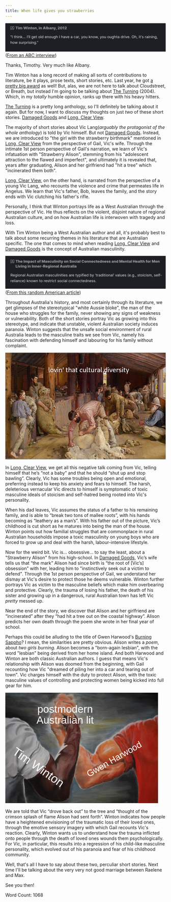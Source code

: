 ```yaml
---
title: When life gives you strawberries
---
```

![](../timwintonquote1.png)
([From an ABC interview](https://www.youtube.com/watch?v=DbVQT4ouwzc))

Thanks, Timothy. Very much like Albany.

Tim Winton has a long record of making all sorts of contributions to literature, be it plays, prose texts, short stories, etc. Last year, he got [a pretty big award](https://www.gg.gov.au/sites/default/files/2023-07/KB23%20-%20Honours%20List%20-%20Order%20of%20Australia%20%28General%20and%20Military%20Divisions%29%20Inc%20CHEYNE%20%282%29.pdf) as well! But, alas, we are not here to talk about Cloudstreet, or Breath, but instead I'm going to be talking about <u>The Turning</u> (2004). Which, in my *totally* humble opinion, ranks up there with his heavy hitters. 

<u>The Turning</u> is a pretty long anthology, so I'll definitely be talking about it again. But for now, I want to discuss my thoughts on just *two* of these short stories. <u>Damaged Goods</u> and <u>Long, Clear View</u>.

The majority of short stories about Vic Lang(*arguably the protagonist of the whole anthology*) is told by Vic himself. But not <u>Damaged Goods</u>. Instead, we are introduced to "the girl with the strawberry birthmark" mentioned in <u>Long, Clear View</u> from the perspective of Gail, Vic's wife. Through the intimate 1st person perspective of Gail's narration, we learn of Vic's infatuation with "Strawberry Alison", stemming from his "adolescent attraction to the flawed and imperfect", and ultimately it is revealed that, years after graduating, Alison and her girlfriend had "hit a tree" which "incinerated them both".

<u>Long, Clear View</u>, on the other hand, is narrated from the perspective of a young Vic Lang, who recounts the violence and crime that permeates life in Angelus. We learn that Vic's father, Bob, leaves the family, and the story ends with Vic clutching his father's rifle.

Personally, I think that Winton portrays life as a West Australian through the perspective of Vic. He thus reflects on the violent, disjoint nature of regional Australian culture, and on how Australian life is interwoven with tragedy and loss.

With Tim Winton being a West Australian author and all, it's probably best to talk about some recurring themes in his literature that are Australian specific. The one that comes to mind when reading <u>Long, Clear View</u> and <u>Damaged Goods</u> is the concept of Australian masculinity. 


![](../turningquote2.png)
([From this random American article](https://www.ncbi.nlm.nih.gov/pmc/articles/PMC9734714/))

Throughout Australia's history, and most certainly through its literature, we get glimpses of the stereotypical "white Aussie bloke", the man of the house who struggles for the family, never showing any signs of weakness or vulnerability. Both of the short stories portray Vic as growing into this stereotype, and indicate that unstable, violent Australian society induces paranoia. Winton suggests that the unsafe social environment of rural Australia leads to the masculine traits we see from Vic, namely his fascination with defending himself and labouring for his family without complaint.

![](../shearingtherams.jpg)

In <u>Long, Clear View</u>, we get all this negative talk coming from Vic, telling himself that he’s “not a baby” and that he should “shut up and stop bawling”. Clearly, Vic has some troubles being open and emotional, preferring instead to keep his anxiety and fears to himself. The harsh, deleterious vernacular Vic directs to himself is symptomatic of toxic masculine ideals of stoicism and self-hatred being rooted into Vic's personality.

When his dad leaves, Vic assumes the status of a father to his remaining family, and is able to “break two tons of mallee roots”, with his hands becoming as “leathery as a man’s”. With his father out of the picture, Vic’s childhood is cut short as he matures into being the man of the house. Winton points out how familial struggles that are commonplace in rural Australian households impose a toxic masculinity on young boys who are forced to grow up and deal with the harsh, labour-intensive lifestyle.

Now for the weird bit. Vic is... obsessive... to say the least, about a "Strawberry Alison" from his high-school. In <u>Damaged Goods</u>, Vic’s wife tells us that “the mark” Alison had since birth is “the root of [Vic’s] obsession” with her, leading him to "instinctively seek out a victim to defend". Through the 1st person perspective of Gail, we understand her dismay at Vic's desire to protect those he deems vulnerable. Winton further portrays Vic as victim to the masculine beliefs which make him overbearing and protective. Clearly, the trauma of losing his father, the death of his sister and growing up in a dangerous, rural Australian town has left Vic *pretty* messed up.

Near the end of the story, we discover that Alison and her girlfriend are “incinerated” after they “had hit a tree out on the coastal highway”. Alison predicts her own death through the poem she wrote in her final year of school. 

Perhaps this could be alluding to the title of Gwen Harwood's <u>Burning Sappho</u>? I mean, the similarities are pretty obvious. Alison writes a *poem*, about *two girls burning*. Alison becomes a "born-again lesbian", with the word "lesbian" being derived from her home island. And both Harwood and Winton are both classic Australian authors. I guess that means Vic's relationship with Alison was doomed from the beginning, with Gail recounting how Vic "dreamed of piling her into a car and tearing out of town". Vic charges himself with the duty to protect Alison, with the toxic masculine values of controlling and protecting women being kicked into full gear for him.

![](../gwenharwoodtimwinton.png)

We are told that Vic “drove back out” to the tree and “thought of the crimson splash of flame Alison had sent forth”. Winton indicates how people have a heightened envisioning of the traumatic loss of their loved ones, through the emotive sensory imagery with which Gail recounts Vic's reaction. Clearly, Winton wants us to understand how the trauma inflicted onto people through the death of loved ones wounds them psychologically. For Vic, in particular, this results into a regression of his child-like masculine personality, which evolved out of his paranoia and fear of his childhood community.

Well, that's all I have to say about these two, perculiar short stories. Next time I'll be talking about the very very not good marriage between Raelene and Max.

See you then!

Word Count: 1068